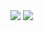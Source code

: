 <div style={display: flex;}>
  <img src="https://github-readme-stats.vercel.app/api?username=thasegawakaihatsu&count_private=true&show_icons=true" />
  <img src="https://github-readme-stats.vercel.app/api/top-langs/?username=thasegawakaihatsu&layout=compact" />
</div>


